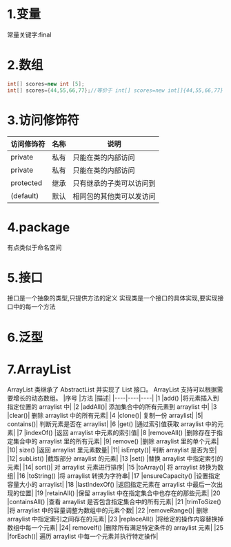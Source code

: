 # 1.变量
常量关键字:final

# 2.数组
``` java
int[] scores=new int [5];
int[] scores={44,55,66,77};//等价于 int[] scores=new int[]{44,55,66,77}
```

# 3.访问修饰符
|访问修饰符|名称|说明|
|----|----|----|
|private|私有|只能在类的内部访问|
|private|私有|只能在类的内部访问|
|protected|继承|只有继承的子类可以访问到|
|(default)|默认|相同包的其他类可以发访问|

# 4.package
有点类似于命名空间

# 5.接口
接口是一个抽象的类型,只提供方法的定义
实现类是一个接口的具体实现,要实现接口中的每一个方法

# 6.泛型

# 7.ArrayList 
ArrayList 类继承了 AbstractList 并实现了 List 接口。 ArrayList 支持可以根据需要增长的动态数组。
|序号	|方法	|描述|
|----|----|----|
|1	|add()	|将元素插入到指定位置的 arraylist 中|
|2	|addAll()|	添加集合中的所有元素到 arraylist 中|
|3	|clear()|	删除 arraylist 中的所有元素|
|4	|clone()|	复制一份 arraylist|
|5|	contains()|	判断元素是否在 arraylist|
|6	|get()	|通过索引值获取 arraylist 中的元素|
|7	|indexOf()	|返回 arraylist 中元素的索引值|
|8	|removeAll()	|删除存在于指定集合中的 arraylist 里的所有元素|
|9|	remove()	|删除 arraylist 里的单个元素|
|10|	size()	|返回 arraylist 里元素数量|
|11|	isEmpty()|	判断 arraylist 是否为空|
|12|	subList()	|截取部分 arraylist 的元素|
|13	|set()	|替换 arraylist 中指定索引的元素|
|14|	sort()|	对 arraylist 元素进行排序|
|15	|toArray()|	将 arraylist 转换为数组|
|16	|toString()	|将 arraylist 转换为字符串|
|17	|ensureCapacity()	|设置指定容量大小的 arraylist|
|18	|lastIndexOf()	|返回指定元素在 arraylist 中最后一次出现的位置|
|19	|retainAll()	|保留 arraylist 中在指定集合中也存在的那些元素|
|20	|containsAll()	|查看 arraylist 是否包含指定集合中的所有元素|
|21	|trimToSize()	|将 arraylist 中的容量调整为数组中的元素个数|
|22	|removeRange()|	删除 arraylist 中指定索引之间存在的元素|
|23	|replaceAll()	|将给定的操作内容替换掉数组中每一个元素|
|24|	removeIf()	|删除所有满足特定条件的 arraylist 元素|
|25	|forEach()|	遍历 arraylist 中每一个元素并执行特定操作|